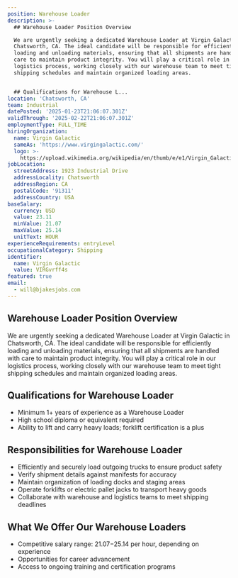 ```yaml
---
position: Warehouse Loader
description: >-
  ## Warehouse Loader Position Overview

  We are urgently seeking a dedicated Warehouse Loader at Virgin Galactic in
  Chatsworth, CA. The ideal candidate will be responsible for efficiently
  loading and unloading materials, ensuring that all shipments are handled with
  care to maintain product integrity. You will play a critical role in our
  logistics process, working closely with our warehouse team to meet tight
  shipping schedules and maintain organized loading areas.


  ## Qualifications for Warehouse L...
location: 'Chatsworth, CA'
team: Industrial
datePosted: '2025-01-23T21:06:07.301Z'
validThrough: '2025-02-22T21:06:07.301Z'
employmentType: FULL_TIME
hiringOrganization:
  name: Virgin Galactic
  sameAs: 'https://www.virgingalactic.com/'
  logo: >-
    https://upload.wikimedia.org/wikipedia/en/thumb/e/e1/Virgin_Galactic_logo_%282022%29.svg/1200px-Virgin_Galactic_logo_%282022%29.svg.png
jobLocation:
  streetAddress: 1923 Industrial Drive
  addressLocality: Chatsworth
  addressRegion: CA
  postalCode: '91311'
  addressCountry: USA
baseSalary:
  currency: USD
  value: 23.11
  minValue: 21.07
  maxValue: 25.14
  unitText: HOUR
experienceRequirements: entryLevel
occupationalCategory: Shipping
identifier:
  name: Virgin Galactic
  value: VIRGvrff4s
featured: true
email:
  - will@bjakesjobs.com
---
```




## Warehouse Loader Position Overview
We are urgently seeking a dedicated Warehouse Loader at Virgin Galactic in Chatsworth, CA. The ideal candidate will be responsible for efficiently loading and unloading materials, ensuring that all shipments are handled with care to maintain product integrity. You will play a critical role in our logistics process, working closely with our warehouse team to meet tight shipping schedules and maintain organized loading areas.

## Qualifications for Warehouse Loader
- Minimum 1+ years of experience as a Warehouse Loader
- High school diploma or equivalent required
- Ability to lift and carry heavy loads; forklift certification is a plus

## Responsibilities for Warehouse Loader
- Efficiently and securely load outgoing trucks to ensure product safety
- Verify shipment details against manifests for accuracy
- Maintain organization of loading docks and staging areas
- Operate forklifts or electric pallet jacks to transport heavy goods
- Collaborate with warehouse and logistics teams to meet shipping deadlines

## What We Offer Our Warehouse Loaders
- Competitive salary range: $21.07-$25.14 per hour, depending on experience
- Opportunities for career advancement
- Access to ongoing training and certification programs